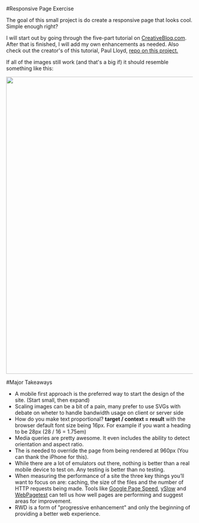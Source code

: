 #Responsive Page Exercise

The goal of this small project is do create a responsive page that looks cool. Simple enough right? 

I will start out by going through the five-part tutorial on [CreativeBloq.com](http://www.creativebloq.com/build-responsive-site-week-designing-responsively-part-1-4122851). After that is finished, I will add my own enhancements as needed. Also check out the creator's of this tutorial, Paul Lloyd, [repo on this project.](https://github.com/paulrobertlloyd/roadtrip/)

If all of the images still work (and that's a big if) it should resemble something like this:

[<img width="800px" src="http://media.creativebloq.futurecdn.net/sites/creativebloq.com/files/imagecache/v2_article_image/articles/article/2013/09/roadtripresponse2_original.jpg">](http://www.creativebloq.com/build-responsive-site-week-designing-responsively-part-1-4122851)

#Major Takeaways

* A mobile first approach is the preferred way to start the design of the site. (Start small, then expand)
* Scaling images can be a bit of a pain, many prefer to use SVGs with debate on wheter to handle bandwidth usage on client or server side
* How do you make text proportional? **target / context = result**  with the browser default font size being 16px. For example if you want a heading to be 28px (28 / 16 = 1.75em)
* Media queries are pretty awesome. It even includes the ability to detect orientation and aspect ratio. 
* The **<meta name="viewport" content="initial-scale=1.0, width=device-width"/>** is needed to override the page from being rendered at 960px (You can thank the iPhone for this). 
* While there are a lot of emulators out there, nothing is better than a real mobile device to test on. Any testing is better than no testing.
* When measuring the performance of a site the three key things you’ll want to focus on are: caching, the size of the files and the number of HTTP requests being made.  Tools like [Google Page Speed](http://developers.google.com/speed/pagespeed/insights/), [ySlow](http://yslow.org/) and [WebPagetest](http://www.webpagetest.org/) can tell us how well pages are performing and suggest areas for improvement.
* RWD is a form of "progressive enhancement" and only the beginning of providing a better web experience. 
